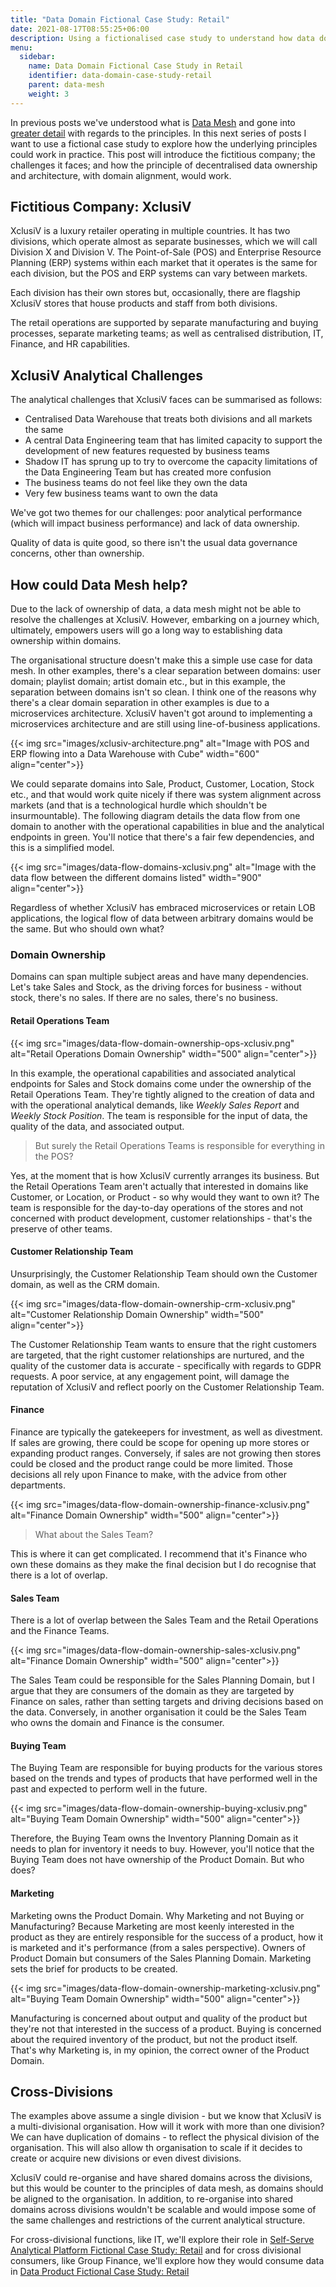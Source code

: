 ```yaml
---
title: "Data Domain Fictional Case Study: Retail"
date: 2021-08-17T08:55:25+06:00
description: Using a fictionalised case study to understand how data domains could work in practice
menu:
  sidebar:
    name: Data Domain Fictional Case Study in Retail
    identifier: data-domain-case-study-retail
    parent: data-mesh
    weight: 3
---
```


In previous posts we've understood what is [Data Mesh](../what-is-data-mesh/) and gone into [greater detail](../data-mesh-deep-dive/) with regards to the principles. In this next series of posts I want to use a fictional case study to explore how the underlying principles could work in practice. This post will introduce the fictitious company; the challenges it faces; and how the principle of decentralised data ownership and architecture, with domain alignment, would work.

## Fictitious Company: XclusiV

XclusiV is a luxury retailer operating in multiple countries. It has two divisions, which operate almost as separate businesses, which we will call Division X and Division V. The Point-of-Sale (POS) and Enterprise Resource Planning (ERP) systems within each market that it operates is the same for each division, but the POS and ERP systems can vary between markets. 

Each division has their own stores but, occasionally, there are flagship XclusiV stores that house products and staff from both divisions. 

The retail operations are supported by separate manufacturing and buying processes, separate marketing teams; as well as centralised distribution, IT, Finance, and HR capabilities. 

## XclusiV Analytical Challenges

The analytical challenges that XclusiV faces can be summarised as follows:

- Centralised Data Warehouse that treats both divisions and all markets the same
- A central Data Engineering team that has limited capacity to support the development of new features requested by business teams
- Shadow IT has sprung up to try to overcome the capacity limitations of the Data Engineering Team but has created more confusion
- The business teams do not feel like they own the data
- Very few business teams want to own the data

We've got two themes for our challenges: poor analytical performance (which will impact business performance) and lack of data ownership.

Quality of data is quite good, so there isn't the usual data governance concerns, other than ownership. 

## How could Data Mesh help? 

Due to the lack of ownership of data, a data mesh might not be able to resolve the challenges at XclusiV. However, embarking on a journey which, ultimately, empowers users will go a long way to establishing data ownership within domains. 

The organisational structure doesn't make this a simple use case for data mesh. In other examples, there's a clear separation between domains: user domain; playlist domain; artist domain etc., but in this example, the separation between domains isn't so clean. I think one of the reasons why there's a clear domain separation in other examples is due to a microservices architecture. XclusiV haven't got around to implementing a microservices architecture and are still using line-of-business applications.  

{{< img src="images/xclusiv-architecture.png" alt="Image with POS and ERP flowing into a Data Warehouse with Cube" width="600" align="center">}}

We could separate domains into Sale, Product, Customer, Location, Stock etc., and that would work quite nicely if there was system alignment across markets (and that is a technological hurdle which shouldn't be insurmountable). The following diagram details the data flow from one domain to another with the operational capabilities in blue and the analytical endpoints in green. You'll notice that there's a fair few dependencies, and this is a simplified model. 

{{< img src="images/data-flow-domains-xclusiv.png" alt="Image with the data flow between the different domains listed" width="900" align="center">}}

Regardless of whether XclusiV has embraced microservices or retain LOB applications, the logical flow of data between arbitrary domains would be the same. But who should own what?

### Domain Ownership

Domains can span multiple subject areas and have many dependencies. Let's take Sales and Stock, as the driving forces for business - without stock, there's no sales. If there are no sales, there's no business.

#### Retail Operations Team

{{< img src="images/data-flow-domain-ownership-ops-xclusiv.png" alt="Retail Operations Domain Ownership" width="500" align="center">}}

In this example, the operational capabilities and associated analytical endpoints for Sales and Stock domains come under the ownership of the Retail Operations Team. They're tightly aligned to the creation of data and with the operational analytical demands, like *Weekly Sales Report* and *Weekly Stock Position*. The team is responsible for the input of data, the quality of the data, and associated output. 

>But surely the Retail Operations Teams is responsible for everything in the POS? 

Yes, at the moment that is how XclusiV currently arranges its business. But the Retail Operations Team aren't actually that interested in domains like Customer, or Location, or Product - so why would they want to own it? The team is responsible for the day-to-day operations of the stores and not concerned with product development, customer relationships - that's the preserve of other teams.

#### Customer Relationship Team

Unsurprisingly, the Customer Relationship Team should own the Customer domain, as well as the CRM domain. 

{{< img src="images/data-flow-domain-ownership-crm-xclusiv.png" alt="Customer Relationship Domain Ownership" width="500" align="center">}}

The Customer Relationship Team wants to ensure that the right customers are targeted, that the right customer relationships are nurtured, and the quality of the customer data is accurate - specifically with regards to GDPR requests. A poor service, at any engagement point, will damage the reputation of XclusiV and reflect poorly on the Customer Relationship Team. 

#### Finance

Finance are typically the gatekeepers for investment, as well as divestment. If sales are growing, there could be scope for opening up more stores or expanding product ranges. Conversely, if sales are not growing then stores could be closed and the product range could be more limited. Those decisions all rely upon Finance to make, with the advice from other departments.  

{{< img src="images/data-flow-domain-ownership-finance-xclusiv.png" alt="Finance Domain Ownership" width="500" align="center">}}

> What about the Sales Team? 

This is where it can get complicated. I recommend that it's Finance who own these domains as they make the final decision but I do recognise that there is a lot of overlap.

#### Sales Team

There is a lot of overlap between the Sales Team and the Retail Operations and the Finance Teams. 

{{< img src="images/data-flow-domain-ownership-sales-xclusiv.png" alt="Finance Domain Ownership" width="500" align="center">}}

The Sales Team could be responsible for the Sales Planning Domain, but I argue that they are consumers of the domain as they are targeted by Finance on sales, rather than setting targets and driving decisions based on the data. Conversely, in another organisation it could be the Sales Team who owns the domain and Finance is the consumer. 

#### Buying Team

The Buying Team are responsible for buying products for the various stores based on the trends and types of products that have performed well in the past and expected to perform well in the future. 

{{< img src="images/data-flow-domain-ownership-buying-xclusiv.png" alt="Buying Team Domain Ownership" width="500" align="center">}}

Therefore, the Buying Team owns the Inventory Planning Domain as it needs to plan for inventory it needs to buy. However, you'll notice that the Buying Team does not have ownership of the Product Domain. But who does?

#### Marketing

Marketing owns the Product Domain. Why Marketing and not Buying or Manufacturing? Because Marketing are most keenly interested in the product as they are entirely responsible for the success of a product, how it is marketed and it's performance (from a sales perspective). Owners of Product Domain but consumers of the Sales Planning Domain. Marketing sets the brief for products to be created. 

{{< img src="images/data-flow-domain-ownership-marketing-xclusiv.png" alt="Buying Team Domain Ownership" width="500" align="center">}}

Manufacturing is concerned about output and quality of the product but they're not that interested in the success of a product. Buying is concerned about the required inventory of the product, but not the product itself. That's why Marketing is, in my opinion, the correct owner of the Product Domain. 


## Cross-Divisions

The examples above assume a single division - but we know that XclusiV is a multi-divisional organisation. How will it work with more than one division? We can have duplication of domains - to reflect the physical division of the organisation. This will also allow th organisation to scale if it decides to create or acquire new divisions or even divest divisions. 

XclusiV could re-organise and have shared domains across the divisions, but this would be counter to the principles of data mesh, as domains should be aligned to the organisation. In addition, to re-organise into shared domains across divisions wouldn't be scalable and would impose some of the same challenges and restrictions of the current analytical structure. 

For cross-divisional functions, like IT, we'll explore their role in [Self-Serve Analytical Platform Fictional Case Study: Retail](../self-serve-platform-case-study-retail/) and for cross divisional consumers, like Group Finance, we'll explore how they would consume data in [Data Product Fictional Case Study: Retail](../data-product-case-study-retail/)